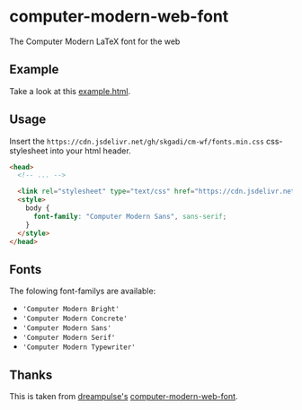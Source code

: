 # computer-modern-web-font
The Computer Modern LaTeX font for the web

## Example
Take a look at this [example.html](https://cdn.rawgit.com/dreampulse/computer-modern-web-font/master/example.html).

## Usage

Insert the `https://cdn.jsdelivr.net/gh/skgadi/cm-wf/fonts.min.css` css-stylesheet into your html header.

```html
<head>
  <!-- ... -->

  <link rel="stylesheet" type="text/css" href="https://cdn.jsdelivr.net/gh/skgadi/cm-wf/fonts.min.css">
  <style>
    body {
      font-family: "Computer Modern Sans", sans-serif;
    }
  </style>
</head>
```

## Fonts

The folowing font-familys are available:

* `'Computer Modern Bright'`
* `'Computer Modern Concrete'`
* `'Computer Modern Sans'`
* `'Computer Modern Serif'`
* `'Computer Modern Typewriter'`

## Thanks

This is taken from [dreampulse's](https://github.com/dreampulse) [computer-modern-web-font](https://github.com/dreampulse/computer-modern-web-font).
